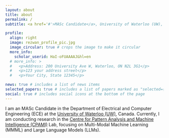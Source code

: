 ```yaml
---
layout: about
title: about
permalink: /
subtitle: <a href='#'>MASc Candidate</a>, University of Waterloo (UW), Canada.

profile:
  align: right
  image: rezwan_profile_pic.jpg
  image_circular: true # crops the image to make it circular
  more_info:
    scholar_userid: HaI-oFUAAAAJ&hl=en 
  # more_info: >
  #   <p>Address: 200 University Ave W, Waterloo, ON N2L 3G1</p>
  #   <p>123 your address street</p>
  #   <p>Your City, State 12345</p>

news: true # includes a list of news items
selected_papers: true # includes a list of papers marked as "selected={true}"
social: true # includes social icons at the bottom of the page
---
```


I am an MASc Candidate in the Department of Electrical and Computer Engineering (ECE) at the [University of Waterloo (UW)](https://uwaterloo.ca/), Canada. Currently, I am conducting research in the [Centre for Pattern Analysis and Machine Intelligence (CPAMI)](https://uwaterloo.ca/centre-pattern-analysis-machine-intelligence/) Lab, focusing on Multi-Modal Machine Learning (MMML) and Large Language Models (LLMs).

<!-- Write your biography here. Tell the world about yourself. Link to your favorite [subreddit](http://reddit.com). You can put a picture in, too. The code is already in, just name your picture `prof_pic.jpg` and put it in the `img/` folder. -->

<!-- Put your address / P.O. box / other info right below your picture. You can also disable any of these elements by editing `profile` property of the YAML header of your `_pages/about.md`. Edit `_bibliography/papers.bib` and Jekyll will render your [publications page](/al-folio/publications/) automatically. -->

<!-- Link to your social media connections, too. This theme is set up to use [Font Awesome icons](https://fontawesome.com/) and [Academicons](https://jpswalsh.github.io/academicons/), like the ones below. Add your Facebook, Twitter, LinkedIn, Google Scholar, or just disable all of them. -->
